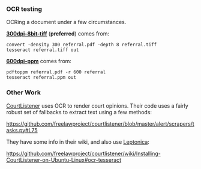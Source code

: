 ### OCR testing

OCRing a document under a few circumstances.


[**300dpi-8bit-tiff**](300dpi-8bit-tiff/out.txt) (**preferred**) comes from:


```
convert -density 300 referral.pdf -depth 8 referral.tiff
tesseract referral.tiff out
```

[**600dpi-ppm**](600dpi-ppm/out.txt) comes from:

```
pdftoppm referral.pdf -r 600 referral
tesseract referral.ppm out
```


### Other Work

[CourtListener](https://www.courtlistener.com/) uses OCR to render court opinions. Their code uses a fairly robust set of fallbacks to extract text using a few methods:

https://github.com/freelawproject/courtlistener/blob/master/alert/scrapers/tasks.py#L75

They have some info in their wiki, and also use [Leptonica](http://www.leptonica.com/):

https://github.com/freelawproject/courtlistener/wiki/Installing-CourtListener-on-Ubuntu-Linux#ocr-tesseract
